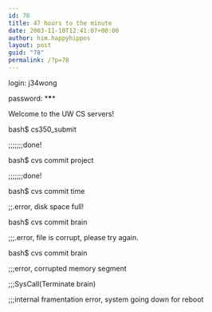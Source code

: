 ```yaml
---
id: 78
title: 47 hours to the minute
date: 2003-11-10T12:41:07+00:00
author: him.happyhippos
layout: post
guid: "78"
permalink: /?p=78
---
```

login: j34wong
  
  
password: \***\****
  
  
Welcome to the UW CS servers!
  
  
bash$ cs350_submit
  
  
;;;;;;;done!
  
  
bash$ cvs commit project
  
  
;;;;;;;done!
  
  
bash$ cvs commit time
  
  
;;.error, disk space full!
  
  
bash$ cvs commit brain
  
  
;;;.error, file is corrupt, please try again.
  
  
bash$ cvs commit brain
  
  
;;;error, corrupted memory segment
  
  
;;;SysCall(Terminate brain)
  
  
;;;internal framentation error, system going down for reboot